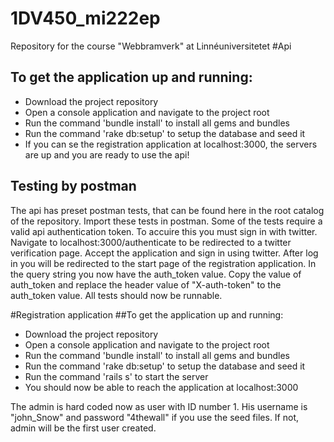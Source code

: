 # 1DV450_mi222ep
Repository for the course "Webbramverk" at Linnéuniversitetet
#Api
## To get the application up and running:
* Download the project repository
* Open a console application and navigate to the project root
* Run the command 'bundle install' to install all gems and bundles
* Run the command 'rake db:setup' to setup the database and seed it
* If you can se the registration application at localhost:3000, the servers are up and you are ready to use the api!

## Testing by postman
The api has preset postman tests, that can be found here in the root catalog of the repository. Import these tests in postman.
Some of the tests require a valid api authentication token. To accuire this you must sign in with twitter. Navigate to localhost:3000/authenticate to be redirected to a twitter verification page. Accept the application and sign in using twitter.
After log in you will be redirected to the start page of the registration application. In the query string you now have the auth_token value.
Copy the value of auth_token and replace the header value of "X-auth-token" to the auth_token value.
All tests should now be runnable. 

#Registration application
##To get the application up and running:
* Download the project repository
* Open a console application and navigate to the project root
* Run the command 'bundle install' to install all gems and bundles
* Run the command 'rake db:setup' to setup the database and seed it
* Run the command 'rails s' to start the server
* You should now be able to reach the application at localhost:3000

The admin is hard coded now as user with ID number 1. His username is "john_Snow" and password "4thewall" if you use the seed files. If not, admin will be the first user created. 
